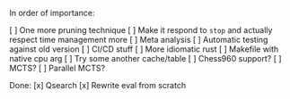 In order of importance:

[ ] One more pruning technique
[ ] Make it respond to `stop` and actually respect time management more
[ ] Meta analysis
    [ ] Automatic testing against old version
    [ ] CI/CD stuff
    [ ] More idiomatic rust
    [ ] Makefile with native cpu arg
[ ] Try some another cache/table
[ ] Chess960 support?
[ ] MCTS?
    [ ] Parallel MCTS?

Done:
[x] Qsearch
[x] Rewrite eval from scratch
